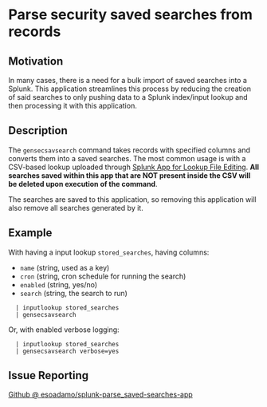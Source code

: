 # Parse security saved searches from records

## Motivation

In many cases, there is a need for a bulk import of saved searches into a Splunk.
This application streamlines this process by reducing the creation of said searches
to only pushing data to a Splunk index/input lookup and then processing it with
this application.

## Description

The `gensecsavsearch` command takes records with specified columns and converts them into a saved searches. The most common usage is with a CSV-based lookup uploaded through [Splunk App for Lookup File Editing](https://splunkbase.splunk.com/app/1724).
**All searches saved within this app that are NOT present inside the CSV will be deleted upon execution of the command**.

The searches are saved to this application, so removing this application will also remove all searches generated by it.

## Example

With having a input lookup `stored_searches`, having columns:
- `name` (string, used as a key)
- `cron` (string, cron schedule for running the search)
- `enabled` (string, yes/no)
- `search` (string, the search to run)

```text
  | inputlookup stored_searches
  | gensecsavsearch
```

Or, with enabled verbose logging:

```text
  | inputlookup stored_searches
  | gensecsavsearch verbose=yes
```

## Issue Reporting

[Github @ esoadamo/splunk-parse_saved-searches-app](https://github.com/esoadamo/splunk-app-parse-saved-searches)
